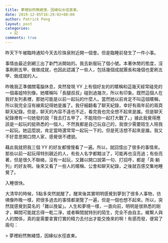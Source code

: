 ```yaml
---
title: ‪夢裡紛然無緒憶，因緣似水徑直東。‬
date: 2019-12-05T16:29:02+00:00
author: Patrick Peng
layout: post
categories:
  - 記
comments: true
---
```

昨天下午被臨時通知今天去珍珠泉附近開一個會。但是臨睡前發生了一件小事。

事情由最近劍網三出了新門派開始的。我去新服玩了個小號。本著休閒的態度，沒事刷刷五甲、做做成就，也因此認識了一些人，包括幾個成就團長和幾個也愛刷五甲、做成就的人。

昨晚我正準備關電腦休息，突然發現 YY 上有個好友的的暱稱和這幾天經常碰見的一個毒姐特別像。她暱稱叫「長腿叔叔」碰到過幾次，所以有印象。既然這個人在我好友列表裡，那她可能是以前一起玩的什麼人。當然她以前肯定不叫這個暱稱，所以我完全沒有線索記得她是誰了。我仔細翻看了聊天紀錄，幸好有兩年前的兩頁聊天紀錄。但是，聊天的內容不遠也不近，看完我也完全想不起來是誰。但是聊天紀錄裡有一句她發的說「我去打五甲了，不能陪你一起打大戰了。」據此我覺得應該是一起玩的挺熟悉的一個人，不然我都是自己玩自己的，我很少需要陌生人陪我一起玩。她這麼說，肯定當時還常常一起玩一下的。但是死活想不起來是誰。我又不好意思開口問人家，感覺很不禮貌。

藉此我就把我三個 YY 的好友都慢慢看了一遍。所以，就回憶出了很多的事情來。那些以前一起玩得特別親近的人，有些人名字都黯淡了，可能再也沒亮過；有些亮著，但是很久不聯絡，沒有一起玩，又難以開口說第一句、打招呼，都是「真·躺列」的好友啊。後來又看了一些人的暱稱、公會和聊天紀錄，之後就百感交集地睡覺了。

入睡很快。

大清早的時候，5點多突然就醒了。醒來後其實明明感覺到夢到了很多人事物，彷彿像昨晚一樣，把很多過去的事情都瀏覽了一遍，但是一個也想不起來。所以，突然就感覺到莫名的「難以挽留」。人生和夢境一樣，一直向前，明明是很熟悉的剛才，瞬間可能就忘得一乾二淨，或者瞬間就特別的陌生，完全不由自主。維繫人與人的關係，真的是需要拿實打實的精力去付出才能交換來的啊！有感而發，便寫了兩句：

‪> 夢裡紛然無緒憶，因緣似水徑直東。‬ ​​​